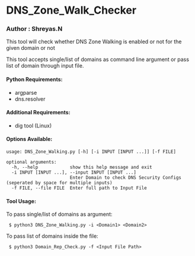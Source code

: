 # DNS_Zone_Walk_Checker

### Author : Shreyas.N

This tool will check whether DNS Zone Walking is enabled or not for the given domain or not

This tool accepts single/list of domains as command line argument or pass list of domain through input file.

#### Python Requirements:
* argparse
* dns.resolver

#### Additional Requirements:
* dig tool (Linux)

#### Options Available:
```
usage: DNS_Zone_Walking.py [-h] [-i INPUT [INPUT ...]] [-f FILE]

optional arguments:
  -h, --help            show this help message and exit
  -i INPUT [INPUT ...], --input INPUT [INPUT ...]
                        Enter Domain to check DNS Security Configs (seperated by space for multiple inputs)
  -f FILE, --file FILE  Enter full path to Input File

```

#### Tool Usage:
To pass single/list of domains as argument:

``` $ python3 DNS_Zone_Walking.py -i <Domain1> <Domain2>```

To pass list of domains inside the file:

``` $ python3 Domain_Rep_Check.py -f <Input File Path>```
